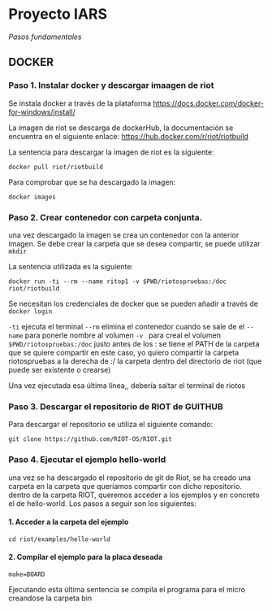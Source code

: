 # Proyecto IARS

_Pasos fundamentales_

## DOCKER

### Paso 1. Instalar docker y descargar imaagen de riot

Se instala docker a través de la plataforma https://docs.docker.com/docker-for-windows/install/

La imagen de riot se descarga de dockerHub, la documentación se encuentra en el siguiente enlace:
https://hub.docker.com/r/riot/riotbuild

La sentencia para descargar la imagen de riot es la siguiente:
```
docker pull riot/riotbuild
```

Para comprobar que se ha descargado la imagen:
```
docker images
```

### Paso 2. Crear contenedor con carpeta conjunta.

una vez descargado la imagen se crea un contenedor con la anterior imagen. 
Se debe crear la carpeta que se desea compartir, se puede utilizar ```mkdir```

La sentencia utilizada es la siguiente:

```
docker run -ti --rm --name ritop1 -v $PWD/riotospruebas:/doc riot/riotbuild
```
Se necesitan los credenciales de docker que se pueden añadir a través de ```docker login```

```-ti``` ejecuta el terminal
```--rm``` elimina el contenedor cuando se sale de el 
```--name``` para ponerle nombre al volumen
```-v ``` para creal el volumen 
```$PWD/riotospruebas:/doc``` justo antes de los : se tiene el PATH de la carpeta que se quiere compartir en este caso, yo quiero compartir la carpeta riotospruebas a la derecha de :/ la carpeta dentro del directorio de riot (que puede ser existente o crearse) 

Una vez ejecutada esa última línea,, debería saltar el terminal de riotos

### Paso 3. Descargar el repositorio de RIOT de GUITHUB

Para descargar el repositorio se utiliza el siguiente comando:

```git clone https://github.com/RIOT-OS/RIOT.git```

### Paso 4. Ejecutar el ejemplo hello-world

una vez se ha descargado el repositorio de git de Riot, se ha creado una carpeta en la carpeta que queríamos compartir con dicho repositorio. 
dentro de la carpeta RIOT, queremos acceder a los ejemplos y en concreto el de hello-world. Los pasos a seguir son los siguientes:

#### 1. Acceder a la carpeta del ejemplo
```cd riot/examples/hello-world```
#### 2. Compilar el ejemplo para la placa deseada
```make=BOARD```

Ejecutando esta última sentencia se compila el programa para el micro creandose la carpeta bin
